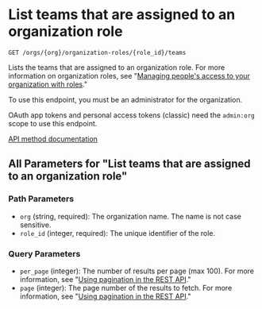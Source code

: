# List teams that are assigned to an organization role

`GET /orgs/{org}/organization-roles/{role_id}/teams`

Lists the teams that are assigned to an organization role. For more information on organization roles, see "[Managing people's access to your organization with roles](https://docs.github.com/organizations/managing-peoples-access-to-your-organization-with-roles/about-custom-organization-roles)."

To use this endpoint, you must be an administrator for the organization.

OAuth app tokens and personal access tokens (classic) need the `admin:org` scope to use this endpoint.

[API method documentation](https://docs.github.com/rest/orgs/organization-roles#list-teams-that-are-assigned-to-an-organization-role)

## All Parameters for "List teams that are assigned to an organization role"

### Path Parameters

- `org` (string, required): The organization name. The name is not case sensitive.
- `role_id` (integer, required): The unique identifier of the role.
### Query Parameters

- `per_page` (integer): The number of results per page (max 100). For more information, see "[Using pagination in the REST API](https://docs.github.com/rest/using-the-rest-api/using-pagination-in-the-rest-api)."
- `page` (integer): The page number of the results to fetch. For more information, see "[Using pagination in the REST API](https://docs.github.com/rest/using-the-rest-api/using-pagination-in-the-rest-api)."
